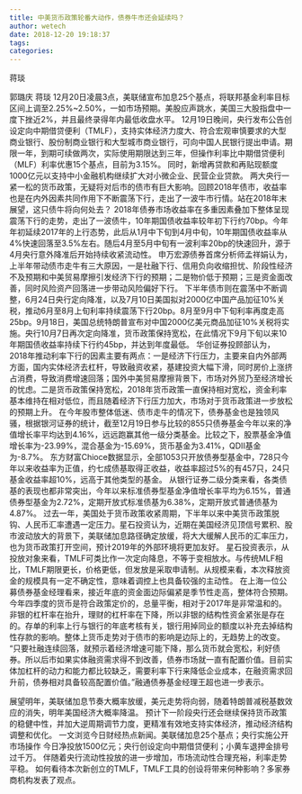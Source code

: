```yaml
---
title: 中美货币政策轮番大动作，债券牛市还会延续吗？
author: wetech
date: 2018-12-20 19:18:37
tags: 
categories: 
---
```

蒋琰
<!-- more -->
郭璐庆
蒋琰
12月20日凌晨3点，美联储宣布加息25个基点，将联邦基金利率目标区间上调至2.25%~2.50%，一如市场预期。美股应声跳水，美国三大股指盘中一度下挫近2%，并且最终录得年内最低收盘水平。
12月19日晚间，央行发布公告创设定向中期借贷便利（TMLF），支持实体经济力度大、符合宏观审慎要求的大型商业银行、股份制商业银行和大型城市商业银行，可向中国人民银行提出申请。期限一年，到期可续做两次，实际使用期限达到三年，但操作利率比中期借贷便利（MLF）利率优惠15个基点，目前为3.15%。
同时，新增再贷款和再贴现额度1000亿元以支持中小金融机构继续扩大对小微企业、民营企业贷款。
两大央行一紧一松的货币政策，无疑将对后市的债市有巨大影响。回顾2018年债市，收益率也是在内外因素共同作用下不断震荡下行，走出了一波牛市行情。站在2018年末展望，这只债牛将向何处去？
2018年债券市场收益率在多重因素叠加下整体呈现震荡下行的走势，走出了一波债牛，10年期国债收益率较年初下行约70bp。今年年初延续2017年的上行态势，此后从1月中下旬到4月中旬，10年期国债收益率从4%快速回落至3.5%左右。随后4月至5月中旬有一波利率20bp的快速回升，源于4月央行意外降准后开始持续收紧流动性。
申万宏源债券首席分析师孟祥娟认为，上半年带动债市走牛有三大原因，一是社融下行、信用负向收缩担忧、阶段性经济不及预期和中美贸易摩擦引发经济下行的预期；二是物价低于预期；三是资金面改善，同时风险资产回落进一步带动风险偏好下行。
下半年债市则在震荡中不断调整，6月24日央行定向降准，以及7月10日美国拟对2000亿中国产品加征10%关税，推动6月至8月上旬利率持续震荡下行20bp。8月至9月中下旬利率再度走高25bp。9月18日，美国总统特朗普宣布对中国2000亿美元商品加征10%关税将实施。央行10月7日再次定向降准，货币政策保持宽松，在此情况下9月下旬以来10年期国债收益率持续下行约45bp，并达到年度最低。
华创证券投顾部认为，2018年推动利率下行的因素主要有两点：一是经济下行压力，主要来自内外部两方面，国内实体经济去杠杆，导致融资收紧，基建投资大幅下滑，同时房价上涨挤占消费，导致消费增速回落；国外中美贸易摩擦背景下，市场对外贸乃至经济增长的忧虑。二是货币政策保持宽松，2018年货币政策一直保持相对宽松，资金利率基本维持在相对低位，而且随着经济下行压力加大，市场对于货币政策进一步放松的预期上升。
在今年股市整体低迷、债市走牛的情况下，债券基金也是独领风骚，根据银河证券的统计，截至12月19日参与比较的855只债券基金今年以来的净值增长率平均达到4.16%，远远跑赢其他一级分类基金。比较之下，股票基金净值增长率为-23.99%，混合基金为-15.69%，货币基金为3.41%，QDII基金为-8.7%。
东方财富Chioce数据显示，全部1053只开放债券型基金中，728只今年以来收益率为正值，约七成债基取得正收益，收益率超过5%的有457只，24只基金收益率超10%，远高于其他类型的基金。
从银行证券二级分类来看，各类债基的表现也都非常突出，今年以来标准债券型基金净值增长率平均为6.15%，普通债券型基金为2.72%，定期开放式标准债基为6.38%，定期开放式普通债基为4.87%。
过去一年，美国处于货币政策收紧周期，下半年以来中美货币政策脱钩、人民币汇率遭遇一定压力。星石投资认为，近期在美国经济见顶信号累积、股市波动放大的背景下，美联储加息路径确定放缓，将大大缓解人民币的汇率压力，也为货币政策打开空间，预计2019年的外部环境将更加友好。
星石投资表示，从投放对象来看，TMLF可类比作一次定向降息，不等于变相放水。与传统MLF相比，TMLF期限更长，价格更低，但发放是采取申请制。从规模来看，本次释放资金的规模具有一定不确定性，意味着调控上也具备较强的主动性。
在上海一位公募债券基金经理看来，接近年底的资金面边际偏紧是季节性走高，整体符合预期。今年四季度的货币是符合政策定价的，总量平衡，相对于2017年是非常温和的。非银的杠杆率在抬升，理财的杠杆率在下降，所以非银的结构性资金紧张是存在的。存单的利率上行与银行的年底考核有关，银行用掉同业的额度以补充去掉结构性存款的影响。整体上货币走势对于债市的影响是边际上的，无趋势上的改变。
“只要社融连续回落，就预示着经济增速可能下降，那么货币就会宽松，利好债券。所以后市如果实体融资需求得不到改善，债券市场就一直有配置价值。目前实体加杠杆的动力和能力都比较缺乏，需要利率下行来降低企业成本，在融资需求回升前，债券相对具备较高配置价值。”融通债券基金经理王超也进一步表示。
 
 
展望明年，美联储加息节奏大概率放缓，美元走势将向弱，随着特朗普减税基数效应的消失，明年美国经济大概率降温。
预计下一阶段央行还会继续保持货币政策的稳健中性，并加大逆周期调节力度，更精准有效地支持实体经济，推动经济结构调整和优化。
一文浏览今日财经热点新闻。美联储加息25个基点；央行实施公开市场操作 今日净投放1500亿元；央行创设定向中期借贷便利；小黄车退押金排号过千万。
伴随着央行流动性投放的进一步增加，市场流动性合理充裕，利率走势平稳。
如何看待本次新创立的TMLF，TMLF工具的创设将带来何种影响？多家券商机构发表了观点。
